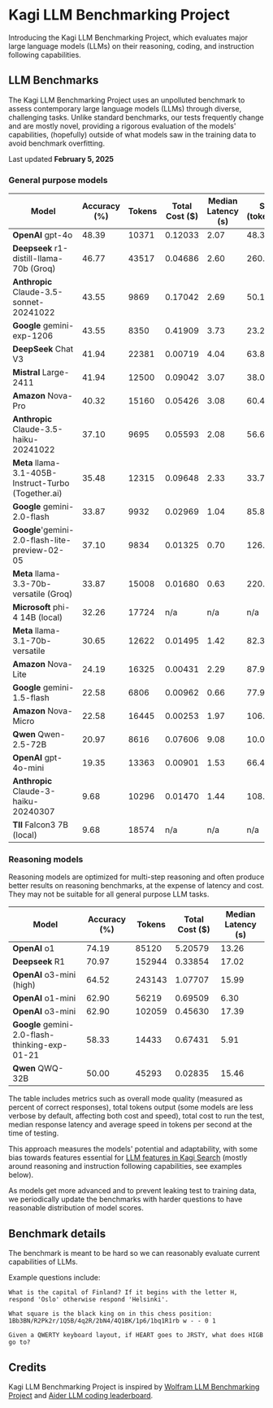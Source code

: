 # Kagi LLM Benchmarking Project

Introducing the Kagi LLM Benchmarking Project, which evaluates major large language models (LLMs) on their reasoning, coding, and instruction following capabilities.

## LLM Benchmarks

The Kagi LLM Benchmarking Project uses an unpolluted benchmark to assess contemporary large language models (LLMs) through diverse, challenging tasks. Unlike standard benchmarks, our tests frequently change and are mostly novel, providing a rigorous evaluation of the models' capabilities, (hopefully) outside of what models saw in the training data to avoid benchmark overfitting. 

Last updated **February 5, 2025**


### General purpose models

| Model | Accuracy (%) | Tokens | Total Cost ($) | Median Latency (s) | Speed (tokens/sec) |
|-----------------------------|---------------|--------|----------------|------------------|-------------------|
| **OpenAI** gpt-4o | 48.39 | 10371 | 0.12033 | 2.07 | 48.31 |
| **Deepseek** r1-distill-llama-70b (Groq) | 46.77 | 43517 | 0.04686 | 2.60 | 260.41 |
| **Anthropic** Claude-3.5-sonnet-20241022 | 43.55 | 9869 | 0.17042 | 2.69 | 50.13 |
| **Google** gemini-exp-1206 | 43.55 | 8350 | 0.41909 | 3.73 | 23.25 |
| **DeepSeek** Chat V3 | 41.94 | 22381 | 0.00719 | 4.04  | 63.82 |
| **Mistral** Large-2411 | 41.94 | 12500 | 0.09042 | 3.07 | 38.02 |
| **Amazon** Nova-Pro | 40.32 | 15160 | 0.05426 | 3.08 | 60.42 |
| **Anthropic** Claude-3.5-haiku-20241022 | 37.10 | 9695 | 0.05593 | 2.08 | 56.60 |
| **Meta** llama-3.1-405B-Instruct-Turbo  (Together.ai) | 35.48 | 12315 | 0.09648 | 2.33 | 33.77 |
| **Google** gemini-2.0-flash |  33.87 | 9932 | 0.02969 | 1.04| 85.80 |
| **Google**'gemini-2.0-flash-lite-preview-02-05 |  37.10 | 9834 | 0.01325 | 0.70| 126.73 |
| **Meta** llama-3.3-70b-versatile (Groq) | 33.87 | 15008 | 0.01680 | 0.63 | 220.90|
| **Microsoft** phi-4 14B (local) | 32.26 | 17724 | n/a | n/a | n/a |
| **Meta** llama-3.1-70b-versatile | 30.65 | 12622 | 0.01495 | 1.42 | 82.35 |
| **Amazon** Nova-Lite | 24.19 | 16325 | 0.00431 | 2.29 | 87.93 |
| **Google** gemini-1.5-flash | 22.58 | 6806 | 0.00962 | 0.66 | 77.93 |
| **Amazon** Nova-Micro | 22.58 | 16445 | 0.00253 | 1.97 | 106.47 |
| **Qwen** Qwen-2.5-72B | 20.97 | 8616 | 0.07606 | 9.08 | 10.08 |
| **OpenAI** gpt-4o-mini | 19.35 | 13363 | 0.00901 | 1.53 | 66.41 |
| **Anthropic** Claude-3-haiku-20240307 | 9.68 | 10296 | 0.01470 | 1.44 | 108.38 |
| **TII** Falcon3 7B (local) | 9.68 | 18574 | n/a | n/a | n/a |



### Reasoning models

Reasoning models are optimized for multi-step reasoning and often produce better results on reasoning benchmarks, at the expense of latency and cost. They may not be suitable for all general purpose LLM tasks.

| Model | Accuracy (%) | Tokens | Total Cost ($) | Median Latency (s) |
|-----------------------------|---------------|--------|----------------|------------------|
| **OpenAI** o1 | 74.19 | 85120 | 5.20579 | 13.26 |
| **Deepseek** R1 | 70.97 | 152944 | 0.33854 | 17.02|
| **OpenAI** o3-mini (high) | 64.52 | 243143 | 1.07707 |  15.99  |
| **OpenAI** o1-mini | 62.90 | 56219 | 0.69509 |6.30 | 
| **OpenAI** o3-mini | 62.90 | 102059 | 0.45630 |  17.39  |
| **Google** gemini-2.0-flash-thinking-exp-01-21 | 58.33  | 14433 |  0.67431 | 5.91 |
| **Qwen** QWQ-32B | 50.00 | 45293 | 0.02835 | 15.46 |








The table includes metrics such as overall mode quality (measured as percent of correct responses), total tokens output (some models are less verbose by default, affecting both cost and speed), total cost to run the test, median response latency and average speed in tokens per second at the time of testing.

This approach measures the models' potential and adaptability, with some bias towards features essential for [LLM features in Kagi Search](./assistant.md) (mostly around reasoning and instruction following capabilities, see examples below).

As models get more advanced and to prevent leaking test to training data, we periodically update the benchmarks with harder questions to have reasonable distribution of model scores.

## Benchmark details

The benchmark is meant to be hard so we can reasonably evaluate current capabilities of LLMs.

Example questions include:

```
What is the capital of Finland? If it begins with the letter H, respond 'Oslo' otherwise respond 'Helsinki'.
```

```
What square is the black king on in this chess position: 1Bb3BN/R2Pk2r/1Q5B/4q2R/2bN4/4Q1BK/1p6/1bq1R1rb w - - 0 1
```

```
Given a QWERTY keyboard layout, if HEART goes to JRSTY, what does HIGB go to?
```



## Credits

Kagi LLM Benchmarking Project is inspired by [Wolfram LLM Benchmarking Project](https://www.wolfram.com/llm-benchmarking-project/) and [Aider LLM coding leaderboard](https://aider.chat/docs/leaderboards/).
